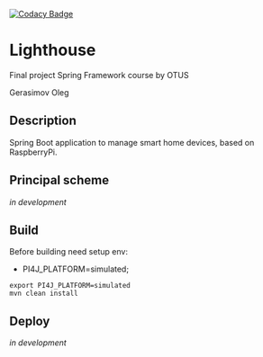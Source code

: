 [![Codacy Badge](https://api.codacy.com/project/badge/Grade/6e3944323ca249bf923a589dd7b03f0f)](https://www.codacy.com/manual/geracimov/lighthouse?utm_source=github.com&amp;utm_medium=referral&amp;utm_content=geracimov/lighthouse&amp;utm_campaign=Badge_Grade)
# Lighthouse
Final project Spring Framework course by OTUS

Gerasimov Oleg

## Description
Spring Boot application to manage smart home devices, based on RaspberryPi.

## Principal scheme
_in development_

## Build
Before building need setup env:
*  PI4J_PLATFORM=simulated;
```
export PI4J_PLATFORM=simulated
mvn clean install
```

## Deploy
_in development_
